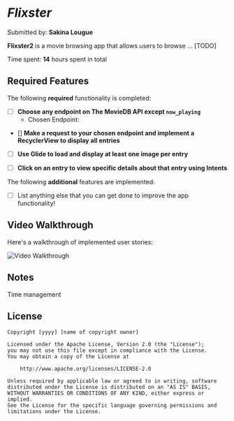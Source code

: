 # *Flixster*

Submitted by: **Sakina Lougue**

**Flixster2** is a movie browsing app that allows users to browse ... [TODO] 

Time spent: **14** hours spent in total

## Required Features

The following **required** functionality is completed:

- [ ] **Choose any endpoint on The MovieDB API except `now_playing`**
  - Chosen Endpoint: 
- [] **Make a request to your chosen endpoint and implement a RecyclerView to display all entries**
- [ ] **Use Glide to load and display at least one image per entry**
- [ ] **Click on an entry to view specific details about that entry using Intents**


The following **additional** features are implemented:

- [ ] List anything else that you can get done to improve the app functionality!

## Video Walkthrough

Here's a walkthrough of implemented user stories:

<img src='https://recordit.co/MitjpheIAk' title='Video Walkthrough' width='' alt='Video Walkthrough' />


## Notes
Time management

## License

    Copyright [yyyy] [name of copyright owner]

    Licensed under the Apache License, Version 2.0 (the "License");
    you may not use this file except in compliance with the License.
    You may obtain a copy of the License at

        http://www.apache.org/licenses/LICENSE-2.0

    Unless required by applicable law or agreed to in writing, software
    distributed under the License is distributed on an "AS IS" BASIS,
    WITHOUT WARRANTIES OR CONDITIONS OF ANY KIND, either express or implied.
    See the License for the specific language governing permissions and
    limitations under the License.
